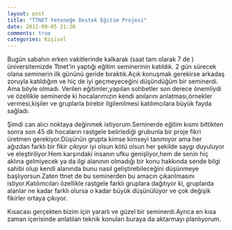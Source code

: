 ```yaml
---
layout: post
title: "TTNET Yeteneğe Destek Eğitim Projesi"
date: 2012-09-05 21:30
comments: true
categories: Kişisel
---
```


Bugün sabahın erken vakitlerinde kalkarak (saat tam olarak 7 de ) üniversitemizde Ttnet'in yaptığı eğitim seminerinin katıldık. 2 gün sürecek olana seminerin ilk gününü geride bıraktık.Açık konuşmak gerekirse arkadaş zoruyla katıldığım ve hiç de iyi geçmeyeceğini düşündüğüm bir seminerdi.
Ama böyle olmadı. Verilen eğitimler,yapılan sohbetler son derece önemliydi ve özellikle seminerde ki hocalarımızın kendi anılarını anlatması,örnekler vermesi,kişiler ve gruplarla birebir ilgilenilmesi katılımcılara büyük fayda sağladı.

Şimdi can alıcı noktaya değinmek istiyorum.Seminerde eğitim kısmı bittikten sonra son 45 dk hocaların rastgele belirlediği grubunla bir proje fikri üretmen gerekiyor.Düşünün grupta kimse kimseyi tanımıyor ama her ağızdan farklı bir fikir çıkıyor iyi olsun kötü olsun her şekilde saygı duyuluyor ve eleştiriliyor.Hem karşındaki insanın ufku genişliyor,hem de senin hiç aklına gelmiyecek ya da ilgi alanının olmadığı bir konu hakkında sende bilgi sahibi olup kendi alanında bunu nasıl geliştirebileceğini düşünmeye başlıyorsun.Zaten ttnet de bu seminerden bu amacın çıkarılmasını istiyor.Katılımcıları özellikle rastgele farklı gruplara dağıtıyor ki, gruplarda alanlar ne kadar farklı olursa o kadar büyük düşünülüyor ve çok değişik fikirler ortaya çıkıyor.

Kısacası gerçekten bizim için yararlı ve güzel bir seminerdi.Ayrıca en kısa zaman içerisinde anlatılan teknik konuları buraya da aktarmayı planlıyorum.
